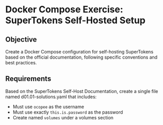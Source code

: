 # Docker Compose Exercise: SuperTokens Self-Hosted Setup

## Objective

Create a Docker Compose configuration for self-hosting SuperTokens based on the official documentation, following specific conventions and best practices.

## Requirements

Based on the SuperTokens Self-Host Documentation, create a single file named d01.01-solutions.yaml that includes:

- Must use `ocopee` as the username
- Must use exactly `this.is.password` as the password
- Create named `volumes` under a volumes section
